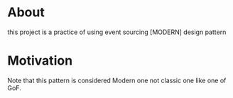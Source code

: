 # About
this project is a practice of using event sourcing [MODERN] design pattern


# Motivation
Note that this pattern is considered Modern one not classic one like one of GoF. 